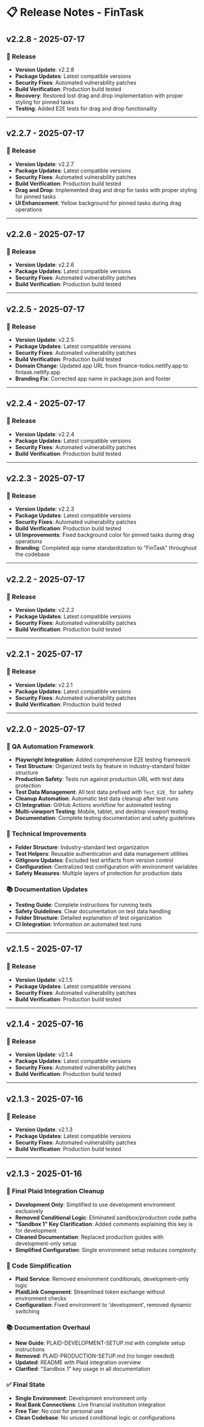 # 📋 Release Notes - FinTask

## v2.2.8 - 2025-07-17
### 🚀 Release
- **Version Update**: v2.2.8
- **Package Updates**: Latest compatible versions
- **Security Fixes**: Automated vulnerability patches
- **Build Verification**: Production build tested
- **Recovery**: Restored lost drag and drop implementation with proper styling for pinned tasks
- **Testing**: Added E2E tests for drag and drop functionality

---


## v2.2.7 - 2025-07-17
### 🚀 Release
- **Version Update**: v2.2.7
- **Package Updates**: Latest compatible versions
- **Security Fixes**: Automated vulnerability patches
- **Build Verification**: Production build tested
- **Drag and Drop**: Implemented drag and drop for tasks with proper styling for pinned tasks
- **UI Enhancement**: Yellow background for pinned tasks during drag operations

---


## v2.2.6 - 2025-07-17
### 🚀 Release
- **Version Update**: v2.2.6
- **Package Updates**: Latest compatible versions
- **Security Fixes**: Automated vulnerability patches
- **Build Verification**: Production build tested

---


## v2.2.5 - 2025-07-17
### 🚀 Release
- **Version Update**: v2.2.5
- **Package Updates**: Latest compatible versions
- **Security Fixes**: Automated vulnerability patches
- **Build Verification**: Production build tested
- **Domain Change**: Updated app URL from finance-todos.netlify.app to fintask.netlify.app
- **Branding Fix**: Corrected app name in package.json and footer

---


## v2.2.4 - 2025-07-17
### 🚀 Release
- **Version Update**: v2.2.4
- **Package Updates**: Latest compatible versions
- **Security Fixes**: Automated vulnerability patches
- **Build Verification**: Production build tested

---


## v2.2.3 - 2025-07-17
### 🚀 Release
- **Version Update**: v2.2.3
- **Package Updates**: Latest compatible versions
- **Security Fixes**: Automated vulnerability patches
- **Build Verification**: Production build tested
- **UI Improvements**: Fixed background color for pinned tasks during drag operations
- **Branding**: Completed app name standardization to "FinTask" throughout the codebase

---


## v2.2.2 - 2025-07-17
### 🚀 Release
- **Version Update**: v2.2.2
- **Package Updates**: Latest compatible versions
- **Security Fixes**: Automated vulnerability patches
- **Build Verification**: Production build tested

---


## v2.2.1 - 2025-07-17
### 🚀 Release
- **Version Update**: v2.2.1
- **Package Updates**: Latest compatible versions
- **Security Fixes**: Automated vulnerability patches
- **Build Verification**: Production build tested

---


## v2.2.0 - 2025-07-17
### 🧪 QA Automation Framework
- **Playwright Integration**: Added comprehensive E2E testing framework
- **Test Structure**: Organized tests by feature in industry-standard folder structure
- **Production Safety**: Tests run against production URL with test data protection
- **Test Data Management**: All test data prefixed with `Test_E2E_` for safety
- **Cleanup Automation**: Automatic test data cleanup after test runs
- **CI Integration**: GitHub Actions workflow for automated testing
- **Multi-viewport Testing**: Mobile, tablet, and desktop viewport testing
- **Documentation**: Complete testing documentation and safety guidelines

### 🔧 Technical Improvements
- **Folder Structure**: Industry-standard test organization
- **Test Helpers**: Reusable authentication and data management utilities
- **GitIgnore Updates**: Excluded test artifacts from version control
- **Configuration**: Centralized test configuration with environment variables
- **Safety Measures**: Multiple layers of protection for production data

### 📚 Documentation Updates
- **Testing Guide**: Complete instructions for running tests
- **Safety Guidelines**: Clear documentation on test data handling
- **Folder Structure**: Detailed explanation of test organization
- **CI Integration**: Information on automated test runs

---

## v2.1.5 - 2025-07-17
### 🚀 Release
- **Version Update**: v2.1.5
- **Package Updates**: Latest compatible versions
- **Security Fixes**: Automated vulnerability patches
- **Build Verification**: Production build tested

---

## v2.1.4 - 2025-07-16
### 🚀 Release
- **Version Update**: v2.1.4
- **Package Updates**: Latest compatible versions
- **Security Fixes**: Automated vulnerability patches
- **Build Verification**: Production build tested

---

## v2.1.3 - 2025-07-16
### 🚀 Release
- **Version Update**: v2.1.3
- **Package Updates**: Latest compatible versions
- **Security Fixes**: Automated vulnerability patches
- **Build Verification**: Production build tested

---

## v2.1.3 - 2025-01-16
### 🧹 Final Plaid Integration Cleanup
- **Development Only**: Simplified to use development environment exclusively
- **Removed Conditional Logic**: Eliminated sandbox/production code paths
- **"Sandbox 1" Key Clarification**: Added comments explaining this key is for development
- **Cleaned Documentation**: Replaced production guides with development-only setup
- **Simplified Configuration**: Single environment setup reduces complexity

### 🔧 Code Simplification
- **Plaid Service**: Removed environment conditionals, development-only logic
- **PlaidLink Component**: Streamlined token exchange without environment checks
- **Configuration**: Fixed environment to 'development', removed dynamic switching

### 📚 Documentation Overhaul
- **New Guide**: PLAID-DEVELOPMENT-SETUP.md with complete setup instructions
- **Removed**: PLAID-PRODUCTION-SETUP.md (no longer needed)
- **Updated**: README with Plaid integration overview
- **Clarified**: "Sandbox 1" key usage in all documentation

### ✅ Final State
- **Single Environment**: Development environment only
- **Real Bank Connections**: Live financial institution integration
- **Free Tier**: No cost for personal use
- **Clean Codebase**: No unused conditional logic or configurations